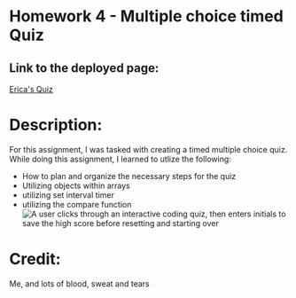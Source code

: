 # Homework 4 - Multiple choice timed Quiz
## Link to the deployed page:
[Erica's Quiz](https://ericabreig.github.io/hw-4-quiz/)
# Description:
For this assignment, I was tasked with creating a timed multiple choice quiz.  While doing this assignment, I learned to utlize the following:
- How to plan and organize the necessary steps for the quiz
- Utilizing objects within arrays
- utilizing set interval timer
- utilizing the compare function
![A user clicks through an interactive coding quiz, then enters initials to save the high score before resetting and starting over ](./assets/images/)
# Credit:
Me, and lots of blood, sweat and tears
